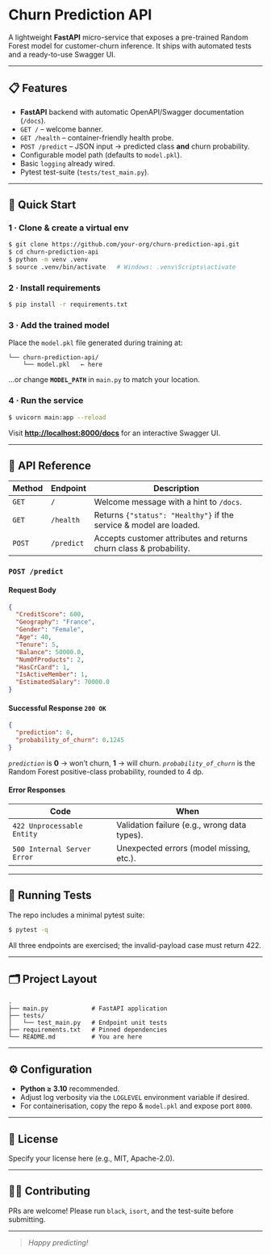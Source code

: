 # Churn Prediction API

A lightweight **FastAPI** micro-service that exposes a pre-trained Random Forest model for customer-churn inference.  It ships with automated tests and a ready-to-use Swagger UI.

---

## 📋 Features

* **FastAPI** backend with automatic OpenAPI/Swagger documentation (`/docs`).
* `GET /` – welcome banner.
* `GET /health` – container-friendly health probe.
* `POST /predict` – JSON input → predicted class **and** churn probability.
* Configurable model path (defaults to `model.pkl`).
* Basic `logging` already wired.
* Pytest test-suite (`tests/test_main.py`).

---

## 🚀 Quick Start

### 1 · Clone & create a virtual env

```bash
$ git clone https://github.com/your-org/churn-prediction-api.git
$ cd churn-prediction-api
$ python -m venv .venv
$ source .venv/bin/activate   # Windows: .venv\Scripts\activate
```

### 2 · Install requirements

```bash
$ pip install -r requirements.txt
```

### 3 · Add the trained model

Place the `model.pkl` file generated during training at:

```
└── churn-prediction-api/
    └── model.pkl   ← here
```

…or change **`MODEL_PATH`** in `main.py` to match your location.

### 4 · Run the service

```bash
$ uvicorn main:app --reload
```

Visit **[http://localhost:8000/docs](http://localhost:8000/docs)** for an interactive Swagger UI.

---

## 🔌 API Reference

| Method | Endpoint   | Description                                                        |
| ------ | ---------- | ------------------------------------------------------------------ |
| `GET`  | `/`        | Welcome message with a hint to `/docs`.                            |
| `GET`  | `/health`  | Returns `{"status": "Healthy"}` if the service & model are loaded. |
| `POST` | `/predict` | Accepts customer attributes and returns churn class & probability. |

### `POST /predict`

#### Request Body

```json
{
  "CreditScore": 600,
  "Geography": "France",
  "Gender": "Female",
  "Age": 40,
  "Tenure": 5,
  "Balance": 50000.0,
  "NumOfProducts": 2,
  "HasCrCard": 1,
  "IsActiveMember": 1,
  "EstimatedSalary": 70000.0
}
```

#### Successful Response `200 OK`

```json
{
  "prediction": 0,
  "probability_of_churn": 0.1245
}
```

*`prediction`* is **0** → won’t churn, **1** → will churn.
*`probability_of_churn`* is the Random Forest positive-class probability, rounded to 4 dp.

#### Error Responses

| Code                        | When                                         |
| --------------------------- | -------------------------------------------- |
| `422 Unprocessable Entity`  | Validation failure (e.g., wrong data types). |
| `500 Internal Server Error` | Unexpected errors (model missing, etc.).     |

---

## 🧪 Running Tests

The repo includes a minimal pytest suite:

```bash
$ pytest -q
```

All three endpoints are exercised; the invalid-payload case must return 422.

---

## 🗂️ Project Layout

```
.
├── main.py            # FastAPI application
├── tests/
│   └── test_main.py   # Endpoint unit tests
├── requirements.txt   # Pinned dependencies
└── README.md          # You are here
```

---

## ⚙️ Configuration

* **Python ≥ 3.10** recommended.
* Adjust log verbosity via the `LOGLEVEL` environment variable if desired.
* For containerisation, copy the repo & `model.pkl` and expose port `8000`.

---

## 📑 License

Specify your license here (e.g., MIT, Apache-2.0).

---

## 🙋‍♂️ Contributing

PRs are welcome!  Please run `black`, `isort`, and the test-suite before submitting.

---

> *Happy predicting!*
